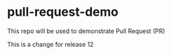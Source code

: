 # pull-request-demo

This repo will be used to demonstrate Pull Request (PR)

This is a change for release 12
